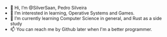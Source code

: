 - 👋 Hi, I’m @SilverSaan, Pedro Silveira
- 👀 I’m interested in learning, Operative Systems and Games.
- 🌱 I’m currently learning Computer Science in general, and Rust as a side study
- 📫 You can reach me by Github later when I'm a better programmer.

<!---
SilverSaan/SilverSaan is a ✨ special ✨ repository because its `README.md` (this file) appears on your GitHub profile.
You can click the Preview link to take a look at your changes.
--->
